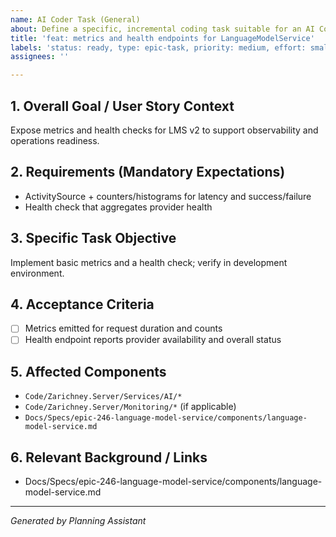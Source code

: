 ```yaml
---
name: AI Coder Task (General)
about: Define a specific, incremental coding task suitable for an AI Coder agent.
title: 'feat: metrics and health endpoints for LanguageModelService'
labels: 'status: ready, type: epic-task, priority: medium, effort: small, component: api, epic: language-model-service-v2'
assignees: ''

---
```


## 1. Overall Goal / User Story Context

Expose metrics and health checks for LMS v2 to support observability and operations readiness.

## 2. Requirements (Mandatory Expectations)

- ActivitySource + counters/histograms for latency and success/failure
- Health check that aggregates provider health

## 3. Specific Task Objective

Implement basic metrics and a health check; verify in development environment.

## 4. Acceptance Criteria

- [ ] Metrics emitted for request duration and counts
- [ ] Health endpoint reports provider availability and overall status

## 5. Affected Components

- `Code/Zarichney.Server/Services/AI/*`
- `Code/Zarichney.Server/Monitoring/*` (if applicable)
- `Docs/Specs/epic-246-language-model-service/components/language-model-service.md`

## 6. Relevant Background / Links

- Docs/Specs/epic-246-language-model-service/components/language-model-service.md

---
*Generated by Planning Assistant*

